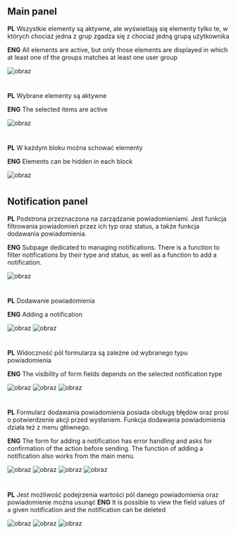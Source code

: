 ## Main panel

**PL** Wszystkie elementy są aktywne, ale wyświetlają się elementy tylko te, w których chociaż jedna z grup zgadza się z chociaż jedną grupą użytkownika

**ENG** All elements are active, but only those elements are displayed in which at least one of the groups matches at least one user group

![obraz](https://github.com/SzymonPiatek/Workbench/assets/119783254/bc5a3d89-0903-4c5f-a368-9fd972e226aa)

#

**PL** Wybrane elementy są aktywne

**ENG** The selected items are active

![obraz](https://github.com/SzymonPiatek/Workbench/assets/119783254/66ff0ee3-5b5a-4db8-8c3d-564a047aa79e)

#

**PL** W każdym bloku można schować elementy

**ENG** Elements can be hidden in each block

![obraz](https://github.com/SzymonPiatek/Workbench/assets/119783254/b2018724-3ecf-4a1c-8d3b-84adf52700b7)

#

## Notification panel

**PL** Podstrona przeznaczona na zarządzanie powiadomieniami. Jest funkcja filtrowania powiadomień przez ich typ oraz status, a także funkcja dodawania powiadomienia.

**ENG** Subpage dedicated to managing notifications. There is a function to filter notifications by their type and status, as well as a function to add a notification.

![obraz](https://github.com/SzymonPiatek/Workbench/assets/119783254/d99c9279-374f-47ff-8033-31a870adfa41)

#

**PL** Dodawanie powiadomienia

**ENG** Adding a notification

![obraz](https://github.com/SzymonPiatek/Workbench/assets/119783254/5dc7af72-c522-456c-bf6e-7b48d853fc2e)
![obraz](https://github.com/SzymonPiatek/Workbench/assets/119783254/40069a2b-f8de-4d3f-ade3-9ec239ca8465)

#

**PL** Widoczność pól formularza są zależne od wybranego typu powiadomienia

**ENG** The visibility of form fields depends on the selected notification type

![obraz](https://github.com/SzymonPiatek/Workbench/assets/119783254/03a8e1e1-3a1d-47ec-8e1d-4c06b826ac22)
![obraz](https://github.com/SzymonPiatek/Workbench/assets/119783254/0c7c160d-564d-46cd-ac88-4f90a345692d)
![obraz](https://github.com/SzymonPiatek/Workbench/assets/119783254/824073bd-15a9-4f34-84b0-99b3cc65537c)

#

**PL** Formularz dodawania powiadomienia posiada obsługę błędów oraz prosi o potwierdzenie akcji przed wysłaniem.
Funkcja dodawania powiadomienia działa też z menu głównego.

**ENG** The form for adding a notification has error handling and asks for confirmation of the action before sending.
The function of adding a notification also works from the main menu.

![obraz](https://github.com/SzymonPiatek/Workbench/assets/119783254/80d801fe-10b9-4749-8107-5b303a4110f9)
![obraz](https://github.com/SzymonPiatek/Workbench/assets/119783254/a70c8094-753f-450f-9069-3c7f30e5d989)
![obraz](https://github.com/SzymonPiatek/Workbench/assets/119783254/251a6466-bb04-4bd4-a6bd-d81b593d3820)
![obraz](https://github.com/SzymonPiatek/Workbench/assets/119783254/cc00f95e-33c9-40d8-a168-92d0ea81f80f)

#

**PL** Jest możliwość podejrzenia wartości pól danego powiadomienia oraz powiadomienie można usunąć
**ENG** It is possible to view the field values ​​of a given notification and the notification can be deleted

![obraz](https://github.com/SzymonPiatek/Workbench/assets/119783254/9ab57142-e554-4c22-a8e1-fa49833e7fac)
![obraz](https://github.com/SzymonPiatek/Workbench/assets/119783254/4e134c3c-cc90-4e44-a689-f5673ec570cc)
![obraz](https://github.com/SzymonPiatek/Workbench/assets/119783254/62dd8b4c-caaf-47f5-b341-2036384c7a05)

